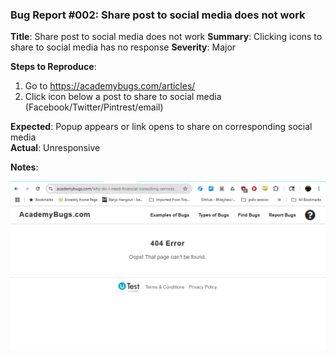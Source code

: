 ### Bug Report #002: Share post to social media does not work

**Title**: Share post to social media does not work
**Summary**: Clicking icons to share to social media has no response
**Severity**: Major  

**Steps to Reproduce**:  
1. Go to https://academybugs.com/articles/
2. Click icon below a post to share to social media (Facebook/Twitter/Pintrest/email)

**Expected**: Popup appears or link opens to share on corresponding social media  
**Actual**: Unresponsive

**Notes**: 

![social-media-share.md](image.png)